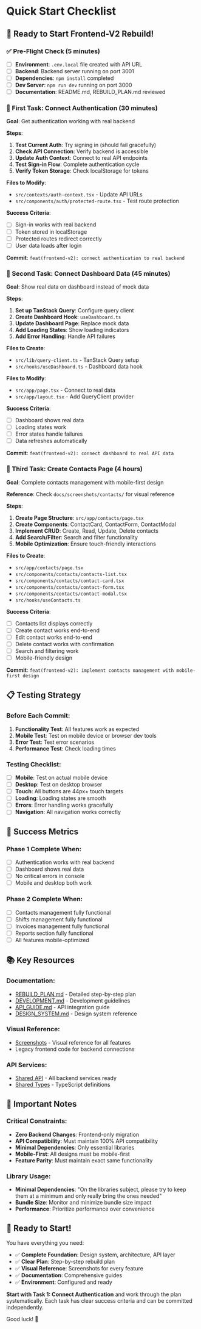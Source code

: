 # Quick Start Checklist

## 🚀 Ready to Start Frontend-V2 Rebuild!

### ✅ Pre-Flight Check (5 minutes)
- [ ] **Environment**: `.env.local` file created with API URL
- [ ] **Backend**: Backend server running on port 3001
- [ ] **Dependencies**: `npm install` completed
- [ ] **Dev Server**: `npm run dev` running on port 3000
- [ ] **Documentation**: README.md, REBUILD_PLAN.md reviewed

### 🎯 First Task: Connect Authentication (30 minutes)

**Goal**: Get authentication working with real backend

**Steps**:
1. **Test Current Auth**: Try signing in (should fail gracefully)
2. **Check API Connection**: Verify backend is accessible
3. **Update Auth Context**: Connect to real API endpoints
4. **Test Sign-in Flow**: Complete authentication cycle
5. **Verify Token Storage**: Check localStorage for tokens

**Files to Modify**:
- `src/contexts/auth-context.tsx` - Update API URLs
- `src/components/auth/protected-route.tsx` - Test route protection

**Success Criteria**:
- [ ] Sign-in works with real backend
- [ ] Token stored in localStorage
- [ ] Protected routes redirect correctly
- [ ] User data loads after login

**Commit**: `feat(frontend-v2): connect authentication to real backend`

### 🎯 Second Task: Connect Dashboard Data (45 minutes)

**Goal**: Show real data on dashboard instead of mock data

**Steps**:
1. **Set up TanStack Query**: Configure query client
2. **Create Dashboard Hook**: `useDashboard.ts`
3. **Update Dashboard Page**: Replace mock data
4. **Add Loading States**: Show loading indicators
5. **Add Error Handling**: Handle API failures

**Files to Create**:
- `src/lib/query-client.ts` - TanStack Query setup
- `src/hooks/useDashboard.ts` - Dashboard data hook

**Files to Modify**:
- `src/app/page.tsx` - Connect to real data
- `src/app/layout.tsx` - Add QueryClient provider

**Success Criteria**:
- [ ] Dashboard shows real data
- [ ] Loading states work
- [ ] Error states handle failures
- [ ] Data refreshes automatically

**Commit**: `feat(frontend-v2): connect dashboard to real API data`

### 🎯 Third Task: Create Contacts Page (4 hours)

**Goal**: Complete contacts management with mobile-first design

**Reference**: Check `docs/screenshots/contacts/` for visual reference

**Steps**:
1. **Create Page Structure**: `src/app/contacts/page.tsx`
2. **Create Components**: ContactCard, ContactForm, ContactModal
3. **Implement CRUD**: Create, Read, Update, Delete contacts
4. **Add Search/Filter**: Search and filter functionality
5. **Mobile Optimization**: Ensure touch-friendly interactions

**Files to Create**:
- `src/app/contacts/page.tsx`
- `src/components/contacts/contacts-list.tsx`
- `src/components/contacts/contact-card.tsx`
- `src/components/contacts/contact-form.tsx`
- `src/components/contacts/contact-modal.tsx`
- `src/hooks/useContacts.ts`

**Success Criteria**:
- [ ] Contacts list displays correctly
- [ ] Create contact works end-to-end
- [ ] Edit contact works end-to-end
- [ ] Delete contact works with confirmation
- [ ] Search and filtering work
- [ ] Mobile-friendly design

**Commit**: `feat(frontend-v2): implement contacts management with mobile-first design`

## 📋 Testing Strategy

### Before Each Commit:
1. **Functionality Test**: All features work as expected
2. **Mobile Test**: Test on mobile device or browser dev tools
3. **Error Test**: Test error scenarios
4. **Performance Test**: Check loading times

### Testing Checklist:
- [ ] **Mobile**: Test on actual mobile device
- [ ] **Desktop**: Test on desktop browser
- [ ] **Touch**: All buttons are 44px+ touch targets
- [ ] **Loading**: Loading states are smooth
- [ ] **Errors**: Error handling works gracefully
- [ ] **Navigation**: All navigation works correctly

## 🎯 Success Metrics

### Phase 1 Complete When:
- [ ] Authentication works with real backend
- [ ] Dashboard shows real data
- [ ] No critical errors in console
- [ ] Mobile and desktop both work

### Phase 2 Complete When:
- [ ] Contacts management fully functional
- [ ] Shifts management fully functional
- [ ] Invoices management fully functional
- [ ] Reports section fully functional
- [ ] All features mobile-optimized

## 📚 Key Resources

### Documentation:
- [REBUILD_PLAN.md](./REBUILD_PLAN.md) - Detailed step-by-step plan
- [DEVELOPMENT.md](./DEVELOPMENT.md) - Development guidelines
- [API_GUIDE.md](./API_GUIDE.md) - API integration guide
- [DESIGN_SYSTEM.md](./DESIGN_SYSTEM.md) - Design system reference

### Visual Reference:
- [Screenshots](./docs/screenshots/) - Visual reference for all features
- Legacy frontend code for backend connections

### API Services:
- [Shared API](./shared/api/) - All backend services ready
- [Shared Types](./shared/types/) - TypeScript definitions

## 🚨 Important Notes

### Critical Constraints:
- **Zero Backend Changes**: Frontend-only migration
- **API Compatibility**: Must maintain 100% API compatibility
- **Minimal Dependencies**: Only essential libraries
- **Mobile-First**: All designs must be mobile-first
- **Feature Parity**: Must maintain exact same functionality

### Library Usage:
- **Minimal Dependencies**: "On the libraries subject, please try to keep them at a minimum and only really bring the ones needed"
- **Bundle Size**: Monitor and minimize bundle size impact
- **Performance**: Prioritize performance over convenience

## 🎉 Ready to Start!

You have everything you need:
- ✅ **Complete Foundation**: Design system, architecture, API layer
- ✅ **Clear Plan**: Step-by-step rebuild plan
- ✅ **Visual Reference**: Screenshots for every feature
- ✅ **Documentation**: Comprehensive guides
- ✅ **Environment**: Configured and ready

**Start with Task 1: Connect Authentication** and work through the plan systematically. Each task has clear success criteria and can be committed independently.

Good luck! 🚀
